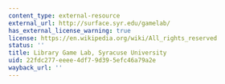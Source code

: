 ```yaml
---
content_type: external-resource
external_url: http://surface.syr.edu/gamelab/
has_external_license_warning: true
license: https://en.wikipedia.org/wiki/All_rights_reserved
status: ''
title: Library Game Lab, Syracuse University
uid: 22fdc277-eeee-4df7-9d39-5efc46a79a2e
wayback_url: ''
---
```

